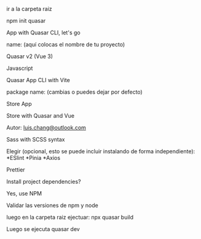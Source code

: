 ir a la carpeta raiz

npm init quasar

App with Quasar CLI, let's go

name: (aquí colocas el nombre de tu proyecto)

Quasar v2 (Vue 3)

Javascript

Quasar App CLI with Vite

package name: (cambias o puedes dejar por defecto)

Store App

Store with Quasar and Vue

Autor: luis.chang@outlook.com

Sass with SCSS syntax

Elegir (opcional, esto se puede incluir instalando de forma independiente): *ESlint *Pinia *Axios

Prettier

Install project dependencies?

Yes, use NPM

Validar las versiones de npm y node

luego en la carpeta raiz ejectuar: npx quasar build

Luego se ejecuta quasar dev
